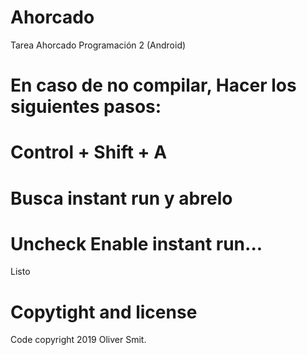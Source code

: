 # Ahorcado
Tarea Ahorcado Programación 2 (Android)

# En caso de no compilar, Hacer los siguientes pasos:
# Control + Shift + A
# Busca instant run y abrelo
# Uncheck Enable instant run...

Listo


# Copytight and license
Code copyright 2019 Oliver Smit.
